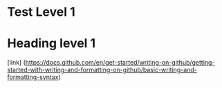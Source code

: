  # Test Level 1

 # Heading level 1

 [link]
 (https://docs.github.com/en/get-started/writing-on-github/getting-started-with-writing-and-formatting-on-github/basic-writing-and-formatting-syntax)

